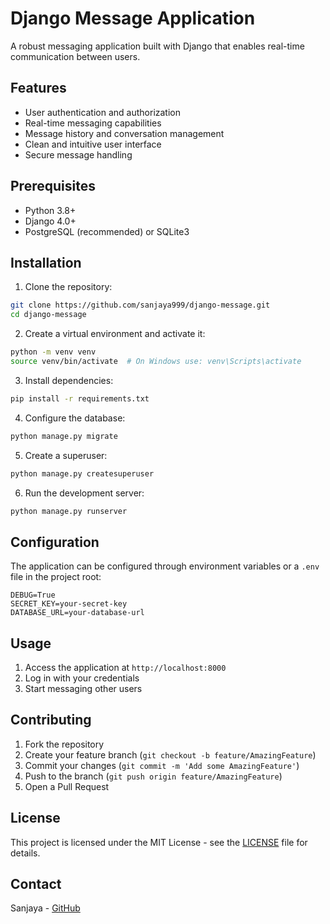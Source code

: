 # Django Message Application

A robust messaging application built with Django that enables real-time communication between users.

## Features

- User authentication and authorization
- Real-time messaging capabilities
- Message history and conversation management
- Clean and intuitive user interface
- Secure message handling

## Prerequisites

- Python 3.8+
- Django 4.0+
- PostgreSQL (recommended) or SQLite3

## Installation

1. Clone the repository:
```bash
git clone https://github.com/sanjaya999/django-message.git
cd django-message
```

2. Create a virtual environment and activate it:
```bash
python -m venv venv
source venv/bin/activate  # On Windows use: venv\Scripts\activate
```

3. Install dependencies:
```bash
pip install -r requirements.txt
```

4. Configure the database:
```bash
python manage.py migrate
```

5. Create a superuser:
```bash
python manage.py createsuperuser
```

6. Run the development server:
```bash
python manage.py runserver
```

## Configuration

The application can be configured through environment variables or a `.env` file in the project root:

```
DEBUG=True
SECRET_KEY=your-secret-key
DATABASE_URL=your-database-url
```

## Usage

1. Access the application at `http://localhost:8000`
2. Log in with your credentials
3. Start messaging other users

## Contributing

1. Fork the repository
2. Create your feature branch (`git checkout -b feature/AmazingFeature`)
3. Commit your changes (`git commit -m 'Add some AmazingFeature'`)
4. Push to the branch (`git push origin feature/AmazingFeature`)
5. Open a Pull Request

## License

This project is licensed under the MIT License - see the [LICENSE](LICENSE) file for details.

## Contact

Sanjaya - [GitHub](https://github.com/sanjaya999)
